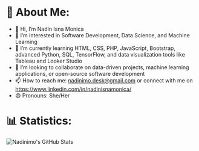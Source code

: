 # 💫 About Me:

- 👋 Hi, I’m Nadin Isna Monica  
- 👀 I’m interested in Software Development, Data Science, and Machine Learning
- 🌱 I’m currently learning HTML, CSS, PHP, JavaScript, Bootstrap, advanced Python, SQL, TensorFlow, and data visualization tools like Tableau and Looker Studio
- 💞️ I’m looking to collaborate on data-driven projects, machine learning applications, or open-source software development
- 📫 How to reach me: nadinimo.desk@gmail.com or connect with me on https://www.linkedin.com/in/nadinisnamonica/ 
- 😄 Pronouns: She/Her

# 📊 Statistics:
![Nadinimo's GitHub Stats](https://github-readme-stats.vercel.app/api?username=nadinimo&show_icons=true&theme=radical)


<!---
nadinimo/nadinimo is a ✨ special ✨ repository because its `README.md` (this file) appears on your GitHub profile.
You can click the Preview link to take a look at your changes.
--->
